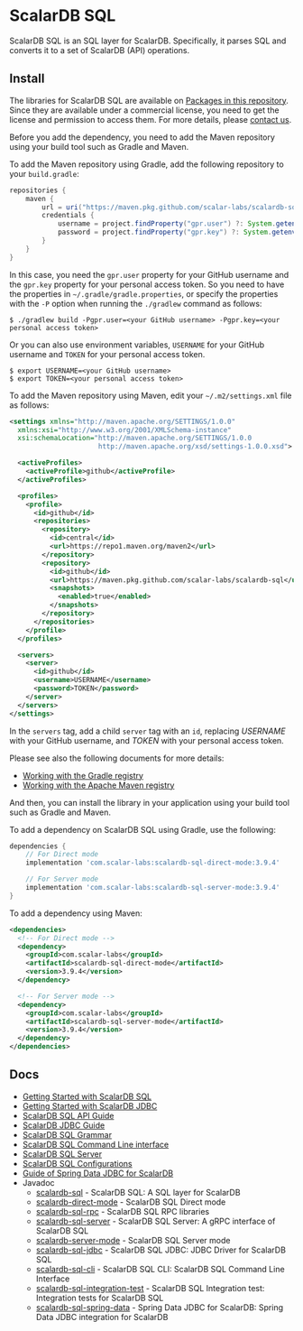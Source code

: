 # ScalarDB SQL

<!-- commented out for now since it's private
[![CI](https://github.com/scalar-labs/scalardb-sql/actions/workflows/ci.yaml/badge.svg)](https://github.com/scalar-labs/scalardb-sql/actions/workflows/ci.yaml)
-->

ScalarDB SQL is an SQL layer for ScalarDB.
Specifically, it parses SQL and converts it to a set of ScalarDB (API) operations.

## Install

The libraries for ScalarDB SQL are available on [Packages in this repository](https://github.com/orgs/scalar-labs/packages?repo_name=scalardb-sql).
Since they are available under a commercial license, you need to get the license and permission to access them.
For more details, please [contact us](https://scalar-labs.com/contact_us/).

Before you add the dependency, you need to add the Maven repository using your build tool such as Gradle and Maven.

To add the Maven repository using Gradle, add the following repository to your `build.gradle`:
```gradle
repositories {
    maven {
        url = uri("https://maven.pkg.github.com/scalar-labs/scalardb-sql")
        credentials {
            username = project.findProperty("gpr.user") ?: System.getenv("USERNAME")
            password = project.findProperty("gpr.key") ?: System.getenv("TOKEN")
        }
    }
}
```

In this case, you need the `gpr.user` property for your GitHub username and the `gpr.key` property for your personal access token.
So you need to have the properties in `~/.gradle/gradle.properties`, or specify the properties with the `-P` option when running the `./gradlew` command as follows:

```shell
$ ./gradlew build -Pgpr.user=<your GitHub username> -Pgpr.key=<your personal access token>
```

Or you can also use environment variables, `USERNAME` for your GitHub username and `TOKEN` for your personal access token.

```shell
$ export USERNAME=<your GitHub username>
$ export TOKEN=<your personal access token>
```

To add the Maven repository using Maven, edit your `~/.m2/settings.xml` file as follows:
```xml
<settings xmlns="http://maven.apache.org/SETTINGS/1.0.0"
  xmlns:xsi="http://www.w3.org/2001/XMLSchema-instance"
  xsi:schemaLocation="http://maven.apache.org/SETTINGS/1.0.0
                      http://maven.apache.org/xsd/settings-1.0.0.xsd">

  <activeProfiles>
    <activeProfile>github</activeProfile>
  </activeProfiles>

  <profiles>
    <profile>
      <id>github</id>
      <repositories>
        <repository>
          <id>central</id>
          <url>https://repo1.maven.org/maven2</url>
        </repository>
        <repository>
          <id>github</id>
          <url>https://maven.pkg.github.com/scalar-labs/scalardb-sql</url>
          <snapshots>
            <enabled>true</enabled>
          </snapshots>
        </repository>
      </repositories>
    </profile>
  </profiles>

  <servers>
    <server>
      <id>github</id>
      <username>USERNAME</username>
      <password>TOKEN</password>
    </server>
  </servers>
</settings>
```

In the `servers` tag, add a child `server` tag with an `id`, replacing *USERNAME* with your GitHub username, and *TOKEN* with your personal access token.

Please see also the following documents for more details:
- [Working with the Gradle registry](https://docs.github.com/en/packages/working-with-a-github-packages-registry/working-with-the-gradle-registry)
- [Working with the Apache Maven registry](https://docs.github.com/en/packages/working-with-a-github-packages-registry/working-with-the-apache-maven-registry)

And then, you can install the library in your application using your build tool such as Gradle and Maven.

To add a dependency on ScalarDB SQL using Gradle, use the following:
```gradle
dependencies {
    // For Direct mode
    implementation 'com.scalar-labs:scalardb-sql-direct-mode:3.9.4'

    // For Server mode
    implementation 'com.scalar-labs:scalardb-sql-server-mode:3.9.4'
}
```

To add a dependency using Maven:
```xml
<dependencies>
  <!-- For Direct mode -->
  <dependency>
    <groupId>com.scalar-labs</groupId>
    <artifactId>scalardb-sql-direct-mode</artifactId>
    <version>3.9.4</version>
  </dependency>

  <!-- For Server mode -->
  <dependency>
    <groupId>com.scalar-labs</groupId>
    <artifactId>scalardb-sql-server-mode</artifactId>
    <version>3.9.4</version>
  </dependency>
</dependencies>
```

<!-- commented out for now since it's private
## Development

### Pre-commit hook

This project uses [pre-commit](https://pre-commit.com/) to automate code format and so on as much as possible. Please [install pre-commit](https://pre-commit.com/#installation) and the git hook script as follows.

```
$ ls -a .pre-commit-config.yaml
.pre-commit-config.yaml
$ pre-commit install
```

The code formatter is automatically executed when commiting files. A commit will fail and be formatted by the formatter when any invalid code format is detected. Try to commit the change again.
-->

## Docs

- [Getting Started with ScalarDB SQL](getting-started-with-sql.md)
- [Getting Started with ScalarDB JDBC](getting-started-with-jdbc.md)
- [ScalarDB SQL API Guide](sql-api-guide.md)
- [ScalarDB JDBC Guide](jdbc-guide.md)
- [ScalarDB SQL Grammar](grammar.md)
- [ScalarDB SQL Command Line interface](command-line-interface.md)
- [ScalarDB SQL Server](sql-server.md)
- [ScalarDB SQL Configurations](configurations.md)
- [Guide of Spring Data JDBC for ScalarDB](spring-data-guide.md)
- Javadoc
  - [scalardb-sql](https://scalar-labs.github.io/scalardb-sql/javadoc/core/index.html) - ScalarDB SQL: A SQL layer for ScalarDB
  - [scalardb-direct-mode](https://scalar-labs.github.io/scalardb-sql/javadoc/direct-mode/index.html) - ScalarDB SQL Direct mode
  - [scalardb-sql-rpc](https://scalar-labs.github.io/scalardb-sql/javadoc/rpc/index.html) - ScalarDB SQL RPC libraries
  - [scalardb-sql-server](https://scalar-labs.github.io/scalardb-sql/javadoc/server/index.html) - ScalarDB SQL Server: A gRPC interface of ScalarDB SQL
  - [scalardb-server-mode](https://scalar-labs.github.io/scalardb-sql/javadoc/server-mode/index.html) - ScalarDB SQL Server mode
  - [scalardb-sql-jdbc](https://scalar-labs.github.io/scalardb-sql/javadoc/jdbc/index.html) - ScalarDB SQL JDBC: JDBC Driver for ScalarDB SQL
  - [scalardb-sql-cli](https://scalar-labs.github.io/scalardb-sql/javadoc/cli/index.html) - ScalarDB SQL CLI: ScalarDB SQL Command Line Interface
  - [scalardb-sql-integration-test](https://scalar-labs.github.io/scalardb-sql/javadoc/integration-test/index.html) - ScalarDB SQL Integration test: Integration tests for ScalarDB SQL
  - [scalardb-sql-spring-data](https://scalar-labs.github.io/scalardb-sql/javadoc/spring-data/index.html) - Spring Data JDBC for ScalarDB: Spring Data JDBC integration for ScalarDB
